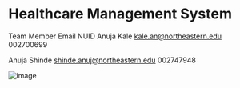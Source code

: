 # Healthcare Management System

Team Member
	Email	NUID
Anuja Kale	kale.an@northeastern.edu	002700699

Anuja Shinde	shinde.anuj@northeastern.edu	002747948



![image](https://user-images.githubusercontent.com/62926535/192168524-2a4bc5ae-efed-4a59-88c6-bf9d1e7e5071.png)


